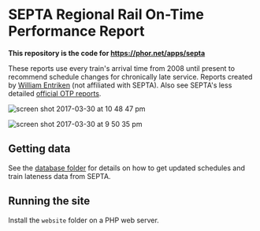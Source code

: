 # SEPTA Regional Rail On-Time Performance Report

**This repository is the code for https://phor.net/apps/septa**

These reports use every train's arrival time from 2008 until present to recommend schedule changes for chronically late service. Reports created by [William Entriken](http://phor.net/) (not affiliated with SEPTA). Also see SEPTA's less detailed [official OTP reports](http://www.septa.org/service/rail/otp.html).

![screen shot 2017-03-30 at 10 48 47 pm](https://cloud.githubusercontent.com/assets/382183/24534303/111515da-159b-11e7-96e7-30c6b614e613.png)

![screen shot 2017-03-30 at 9 50 35 pm](https://cloud.githubusercontent.com/assets/382183/24533035/f18e97de-1592-11e7-8d07-7d20d338bd82.png)

## Getting data

See the [database folder](https://github.com/fulldecent/septa-regionalrail-otp/tree/master/website/databases) for details on how to get updated schedules and train lateness data from SEPTA.

## Running the site

Install the `website` folder on a PHP web server.
